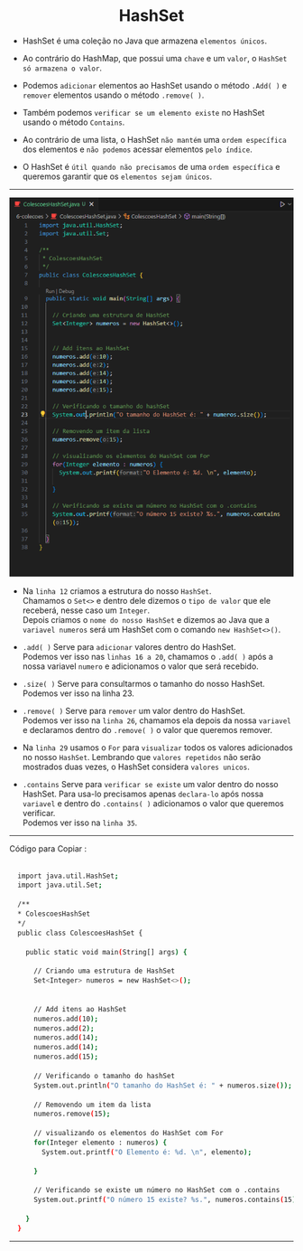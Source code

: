 <h1 align="center">HashSet</h1>

  - HashSet é uma coleção no Java que armazena ``elementos únicos``.

  - Ao contrário do HashMap, que possui uma ``chave`` e um ``valor``, o ``HashSet só armazena o valor``.
  
  - Podemos ``adicionar`` elementos ao HashSet usando o método ``.Add( )`` e ``remover`` elementos usando o método ``.remove( )``.
  
  - Também podemos ``verificar se um elemento existe`` no HashSet usando o método ``Contains``. 
  
  - Ao contrário de uma lista, o HashSet ``não mantém`` uma ``ordem específica`` dos elementos e ``não podemos`` acessar elementos ``pelo índice``. 

  -  O HashSet é ``útil quando não precisamos`` de uma ``ordem específica`` e queremos garantir que os ``elementos sejam únicos``.

___
<img src="6-colecoes/img/6.2-conjuntos-hashset.png">

  - Na ``linha 12`` criamos a estrutura do nosso ``HashSet``. <br>
    Chamamos o ``Set<>`` e dentro dele dizemos o ``tipo de valor`` que ele receberá, nesse caso um ``Integer``. <br>
    Depois criamos o ``nome do nosso HashSet`` e dizemos ao Java que a ``variavel numeros`` será um HashSet com o comando ``new HashSet<>()``.

  - ``.add( )``
    Serve para ``adicionar`` valores dentro do HashSet. <br>
    Podemos ver isso nas ``linhas 16 a 20``, chamamos o ``.add( )`` após a nossa variavel ``numero`` e adicionamos o valor que será recebido.

  - ``.size( )``
    Serve para consultarmos o tamanho do nosso HashSet. <br>
    Podemos ver isso na linha 23.
  	
  - ``.remove( )``
    Serve para ``remover`` um valor dentro do HashSet. <br>
    Podemos ver isso na ``linha 26``, chamamos ela depois da nossa ``variavel`` e declaramos dentro do ``.remove( )`` o valor que queremos remover.

  - Na ``linha 29`` usamos o ``For`` para ``visualizar`` todos os valores adicionados no nosso ``HashSet``.
    Lembrando que ``valores repetidos`` não serão mostrados duas vezes, o HashSet considera ``valores unicos``.
  
  - ``.contains``
    Serve para ``verificar se existe`` um valor dentro do nosso HashSet.
    Para usa-lo precisamos apenas ``declara-lo`` após nossa ``variavel`` e dentro do ``.contains( )`` adicionamos o valor que queremos verificar. <br>
    Podemos ver isso na ``linha 35``.

___
Código para Copiar :
  ```bash

    import java.util.HashSet;
    import java.util.Set;

    /**
    * ColescoesHashSet
    */
    public class ColescoesHashSet {

      public static void main(String[] args) {

        // Criando uma estrutura de HashSet
        Set<Integer> numeros = new HashSet<>();


        // Add itens ao HashSet
        numeros.add(10);
        numeros.add(2);
        numeros.add(14);
        numeros.add(14);
        numeros.add(15);

        // Verificando o tamanho do hashSet
        System.out.println("O tamanho do HashSet é: " + numeros.size());

        // Removendo um item da lista
        numeros.remove(15);

        // visualizando os elementos do HashSet com For
        for(Integer elemento : numeros) {
          System.out.printf("O Elemento é: %d. \n", elemento);

        }

        // Verificando se existe um número no HashSet com o .contains
        System.out.printf("O número 15 existe? %s.", numeros.contains(15));

      }
    }

  ```

___